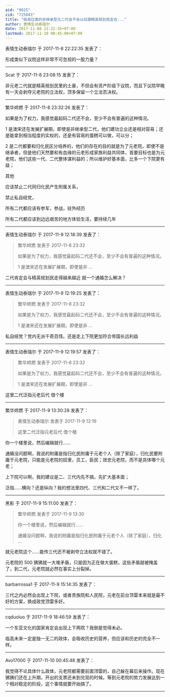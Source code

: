 ```yaml
---
aid: "9025"
zid: "725843"
title: "临高位面的非继承型元二代会不会以后跟精英规划民走在..."
author: 表情生动泰瑞尔
date: 2017-11-08 22:22:35+07:00
lastmod: 2017-11-10 00:45:00+07:00
---
```


表情生动泰瑞尔 于 2017-11-8 22:22:35 发表了：

形成类似下议院这样非常不可忽视的一股力量？

---

Scat 于 2017-11-8 23:08:15 发表了：

非元老二代就是精英规划民里的土豪，不但会有资产阶级下议院，而且下议院早晚有一天会剥夺元老院的立法权，顶多保留一个立法否决权。

---

繁华烬燃 于 2017-11-8 23:32:26 发表了：

如果是为了权力，我感觉最起码二代还不会，至少不会有普遍的这种情况。

1 是澳宋还在发展扩展期，即使是非继承型二代，他们建功立业还是相对容易；还是能拿到相当程度的实权的，还是有容易的蛋糕可以做，可以分；

2 是二代都要和归化民区分培养的，他们的存在的目的就是为了元老院，即使不是继承者，但是他们天然要和有血缘的元老形成家族利益共同体，首要目标也是为元老院，他们这些一代、二代整体谋利益的；所以维护好基本面，比多一个下院更有益；

其他

应该禁止二代同归化民产生附属关系，

禁止私自结党，

所有二代都应该有参军，参战，驻外经历

所有二代都应该到边远艰苦的地方体验生活，要持续几年

---

表情生动泰瑞尔 于 2017-11-9 12:18:39 发表了：

> 繁华烬燃 发表于 2017-11-8 23:32
>
> 如果是为了权力，我感觉最起码二代还不会，至少不会有普遍的这种情况。
>
> 1 是澳宋还在发展扩展期，即使是非 ...

二代肯定会与精英规划民走得越来越近 就一个通婚怎么解决？

---

表情生动泰瑞尔 于 2017-11-9 12:19:25 发表了：

> 繁华烬燃 发表于 2017-11-8 23:32
>
> 如果是为了权力，我感觉最起码二代还不会，至少不会有普遍的这种情况。
>
> 1 是澳宋还在发展扩展期，即使是非 ...

私自结党？党内无派千奇百怪。还是走上下院更加符合帝国长远利益

---

表情生动泰瑞尔 于 2017-11-9 12:19:57 发表了：

> 繁华烬燃 发表于 2017-11-8 23:32
>
> 如果是为了权力，我感觉最起码二代还不会，至少不会有普遍的这种情况。
>
> 1 是澳宋还在发展扩展期，即使是非 ...

这里二代泛指元老后代 借个楼

---

繁华烬燃 于 2017-11-9 13:30:28 发表了：

> 表情生动泰瑞尔 发表于 2017-11-9 12:19
>
> 这里二代泛指元老后代 借个楼

你一个楼里说，然后编辑就行……

通婚没问题啊，我说的附庸是指归化民附庸于元老个人（除了家庭），归化民要附庸于元老院，只能是元老院的奴隶，员工，臣民；效忠元老院，而不是具体哪个元老；

上下院可以啊，我的建议是二、三代内先不搞，先扩大基本面；

泛指……横向？还是纵向？我的想法里四代、三代和二代又不一样了。

---

黑影 于 2017-11-9 15:11:00 发表了：

> 繁华烬燃 发表于 2017-11-9 13:30
>
> 你一个楼里说，然后编辑就行……
>
> 通婚没问题啊，我说的附庸是指归化民附庸于元老个人（除了家庭），归化 ...

就元老院这个……能传三代还不被剥夺立法权就不错了。

元老院的 500 狒狒就一大堆矛盾，只是因为正在做大蛋糕，这些矛盾就被掩盖了，到二代，元老院就必然在事实上分裂掉。

---

barbarrossa1 于 2017-11-9 15:14:35 发表了：

三代之内必然会出现上下院，或者贵族院和人民院，元老在前台顶雷本来就是最不好的方案，换成政党顶雷多好。

---

cqduoluo 于 2017-11-9 18:46:59 发表了：

一个东亚文化的国家肯定会出现上下两院？我倒是觉得未必。

临高未来一定是独一无二的政体，会吸收历史的营养，但应该和历史的完全不一样。

---

Avo17000 于 2017-11-10 00:45:48 发表了：

我觉得不论具体什么政体，元老院都需要前面顶雷的，自己躲在幕后来操作。现在狒狒们还在上升期，开出的支票还未到兑现的时候。等到元老院的势力发展达到一个相对稳定的阶段，这个事情就要开始搞了。

---
